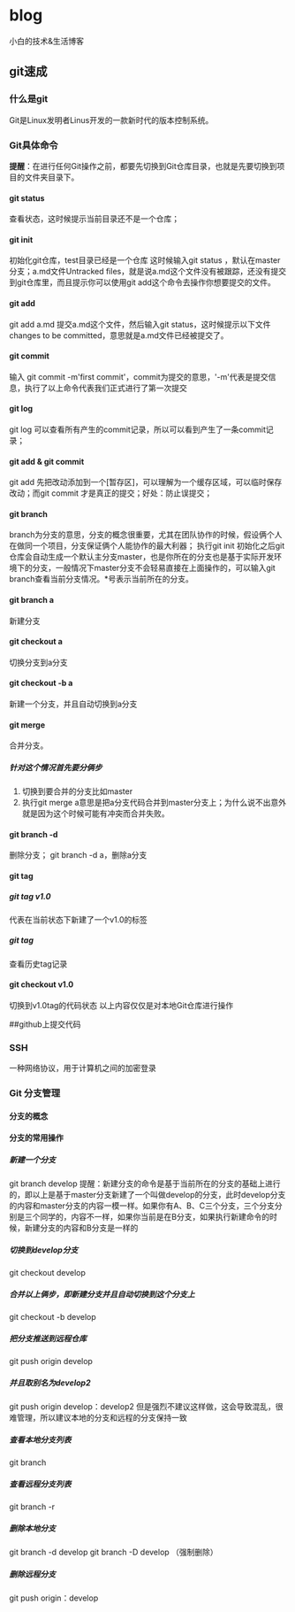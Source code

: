 # blog
小白的技术&amp;生活博客
## git速成
### 什么是git
Git是Linux发明者Linus开发的一款新时代的版本控制系统。
### Git具体命令
**提醒**：在进行任何Git操作之前，都要先切换到Git仓库目录，也就是先要切换到项目的文件夹目录下。
#### git status
查看状态，这时候提示当前目录还不是一个仓库；
#### git init
初始化git仓库，test目录已经是一个仓库
这时候输入git status ，默认在master分支；a.md文件Untracked files，就是说a.md这个文件没有被跟踪，还没有提交到git仓库里，而且提示你可以使用git add这个命令去操作你想要提交的文件。
#### git add
git add a.md 提交a.md这个文件，然后输入git status，这时候提示以下文件changes to be committed，意思就是a.md文件已经被提交了。
#### git commit
输入 git commit -m'first commit'，commit为提交的意思，'-m'代表是提交信息，执行了以上命令代表我们正式进行了第一次提交
#### git log
git log 可以查看所有产生的commit记录，所以可以看到产生了一条commit记录；
#### git add & git commit
git add 先把改动添加到一个[暂存区]，可以理解为一个缓存区域，可以临时保存改动；而git commit 才是真正的提交；好处：防止误提交；
#### git branch
branch为分支的意思，分支的概念很重要，尤其在团队协作的时候，假设俩个人在做同一个项目，分支保证俩个人能协作的最大利器；
执行git init 初始化之后git仓库会自动生成一个默认主分支master，也是你所在的分支也是基于实际开发环境下的分支，一般情况下master分支不会轻易直接在上面操作的，可以输入git branch查看当前分支情况。*号表示当前所在的分支。
#### git branch a
新建分支
#### git checkout a
切换分支到a分支
#### git checkout -b a
新建一个分支，并且自动切换到a分支 
#### git merge
合并分支。
##### 针对这个情况首先要分俩步
1. 切换到要合并的分支比如master
2. 执行git merge a意思是把a分支代码合并到master分支上；为什么说不出意外就是因为这个时候可能有冲突而合并失败。
#### git branch -d
删除分支； git branch -d a，删除a分支
#### git tag
##### git tag v1.0
代表在当前状态下新建了一个v1.0的标签
##### git tag
查看历史tag记录
#### git checkout v1.0
切换到v1.0tag的代码状态
以上内容仅仅是对本地Git仓库进行操作

##github上提交代码
### SSH
一种网络协议，用于计算机之间的加密登录
### Git 分支管理
#### 分支的概念
#### 分支的常用操作
##### 新建一个分支
git branch develop
 提醒：新建分支的命令是基于当前所在的分支的基础上进行的，即以上是基于master分支新建了一个叫做develop的分支，此时develop分支的内容和master分支的内容一模一样。如果你有A、B、C三个分支，三个分支分别是三个同学的，内容不一样，如果你当前是在B分支，如果执行新建命令的时候，新建分支的内容和B分支是一样的
 ##### 切换到develop分支
 git checkout develop
 ##### 合并以上俩步，即新建分支并且自动切换到这个分支上
 git checkout -b develop
 ##### 把分支推送到远程仓库
 git push origin develop
 ##### 并且取别名为develop2
 git push origin develop：develop2
 但是强烈不建议这样做，这会导致混乱，很难管理，所以建议本地的分支和远程的分支保持一致
 ##### 查看本地分支列表
 git branch
 ##### 查看远程分支列表
 git branch -r
 ##### 删除本地分支
 git branch -d develop
 git branch -D develop （强制删除）
 ##### 删除远程分支
 git push origin：develop
